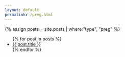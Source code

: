 ```yaml
---
layout: default
permalink: /preg.html
---
```

{% assign posts = site.posts | where:"type", "preg" %}

<ul>
{% for post in posts %}
<li>
<a href="{{ site.url }}{{site.baseurl}}{{ post.url }}">{{ post.title }}</a>
</li>
{% endfor %}
<ul>
